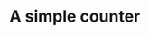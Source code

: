 # A simple counter

<script>
  var counter = 0
  var view = <div click={(evt) => view.textContent = counter++}>{counter}</div>
  view
</script>


